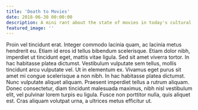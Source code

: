 ```yaml
---
title: 'Death to Movies'
date: 2018-06-30 00:00:00
description: A mini rant about the state of movies in today's cultural landscape
featured_image: ''
---
```


Proin vel tincidunt erat. Integer commodo lacinia quam, ac lacinia metus hendrerit eu. Etiam id eros id tellus bibendum scelerisque. Etiam dolor nibh, imperdiet ut tincidunt eget, mattis vitae ligula. Sed sit amet viverra tortor. In hac habitasse platea dictumst. Vestibulum vulputate sem tellus, mollis tincidunt arcu vulputate vel. Ut in elementum ex. Vivamus eget purus sit amet mi congue scelerisque a non nibh. In hac habitasse platea dictumst. Nunc vulputate aliquet aliquam. Praesent imperdiet tellus a rutrum aliquam. Donec consectetur, diam tincidunt malesuada maximus, nibh nisl vestibulum elit, vel pulvinar lorem turpis eu ligula. Fusce non porttitor nulla, quis aliquet est. Cras aliquam volutpat urna, a ultrices metus efficitur ut.